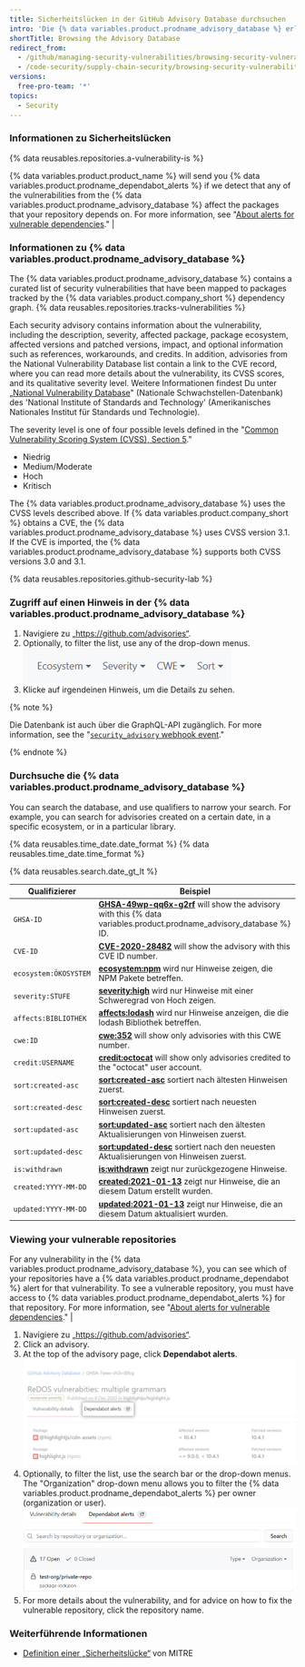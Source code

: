 ```yaml
---
title: Sicherheitslücken in der GitHub Advisory Database durchsuchen
intro: 'Die {% data variables.product.prodname_advisory_database %} erlaubt Dir, nach Schwachstellen zu suchen, die Open-Source-Projekte auf {% data variables.product.company_short %} betreffen.'
shortTitle: Browsing the Advisory Database
redirect_from:
  - /github/managing-security-vulnerabilities/browsing-security-vulnerabilities-in-the-github-advisory-database
  - /code-security/supply-chain-security/browsing-security-vulnerabilities-in-the-github-advisory-database
versions:
  free-pro-team: '*'
topics:
  - Security
---
```

<!--Marketing-LINK: From /features/security/software-supply-chain page "Browsing security vulnerabilities in the GitHub Advisory Database".-->

### Informationen zu Sicherheitslücken

{% data reusables.repositories.a-vulnerability-is %}

{% data variables.product.product_name %} will send you {% data variables.product.prodname_dependabot_alerts %} if we detect that any of the vulnerabilities from the {% data variables.product.prodname_advisory_database %} affect the packages that your repository depends on. For more information, see "[About alerts for vulnerable dependencies](/code-security/supply-chain-security/about-alerts-for-vulnerable-dependencies)." |

### Informationen zu {% data variables.product.prodname_advisory_database %}

The {% data variables.product.prodname_advisory_database %} contains a curated list of security vulnerabilities that have been mapped to packages tracked by the {% data variables.product.company_short %} dependency graph. {% data reusables.repositories.tracks-vulnerabilities %}

Each security advisory contains information about the vulnerability, including the description, severity, affected package, package ecosystem, affected versions and patched versions, impact, and optional information such as references, workarounds, and credits. In addition, advisories from the National Vulnerability Database list contain a link to the CVE record, where you can read more details about the vulnerability, its CVSS scores, and its qualitative severity level. Weitere Informationen findest Du unter „[National Vulnerability Database](https://nvd.nist.gov/)" (Nationale Schwachstellen-Datenbank) des 'National Institute of Standards and Technology' (Amerikanisches Nationales Institut für Standards und Technologie).

The severity level is one of four possible levels defined in the "[Common Vulnerability Scoring System (CVSS), Section 5](https://www.first.org/cvss/specification-document)."
- Niedrig
- Medium/Moderate
- Hoch
- Kritisch

The {% data variables.product.prodname_advisory_database %} uses the CVSS levels described above. If {% data variables.product.company_short %} obtains a CVE, the {% data variables.product.prodname_advisory_database %} uses CVSS version 3.1. If the CVE is imported, the {% data variables.product.prodname_advisory_database %} supports both CVSS versions 3.0 and 3.1.

{% data reusables.repositories.github-security-lab %}

### Zugriff auf einen Hinweis in der {% data variables.product.prodname_advisory_database %}

1. Navigiere zu „https://github.com/advisories“.
2. Optionally, to filter the list, use any of the drop-down menus. ![Dropdownmenüs zum filtrieren](/assets/images/help/security/advisory-database-dropdown-filters.png)
3. Klicke auf irgendeinen Hinweis, um die Details zu sehen.

{% note %}

Die Datenbank ist auch über die GraphQL-API zugänglich. For more information, see the "[`security_advisory` webhook event](/webhooks/event-payloads/#security_advisory)."

{% endnote %}

### Durchsuche die {% data variables.product.prodname_advisory_database %}

You can search the database, and use qualifiers to narrow your search. For example, you can search for advisories created on a certain date, in a specific ecosystem, or in a particular library.

{% data reusables.time_date.date_format %} {% data reusables.time_date.time_format %}

{% data reusables.search.date_gt_lt %}

| Qualifizierer         | Beispiel                                                                                                                                                                          |
| --------------------- | --------------------------------------------------------------------------------------------------------------------------------------------------------------------------------- |
| `GHSA-ID`             | [**GHSA-49wp-qq6x-g2rf**](https://github.com/advisories?query=GHSA-49wp-qq6x-g2rf) will show the advisory with this {% data variables.product.prodname_advisory_database %} ID. |
| `CVE-ID`              | [**CVE-2020-28482**](https://github.com/advisories?query=CVE-2020-28482) will show the advisory with this CVE ID number.                                                          |
| `ecosystem:ÖKOSYSTEM` | [**ecosystem:npm**](https://github.com/advisories?utf8=%E2%9C%93&query=ecosystem%3Anpm) wird nur Hinweise zeigen, die NPM Pakete betreffen.                                       |
| `severity:STUFE`      | [**severity:high**](https://github.com/advisories?utf8=%E2%9C%93&query=severity%3Ahigh) wird nur Hinweise mit einer Schweregrad von Hoch zeigen.                                  |
| `affects:BIBLIOTHEK`  | [**affects:lodash**](https://github.com/advisories?utf8=%E2%9C%93&query=affects%3Alodash) wird nur Hinweise anzeigen, die die lodash Bibliothek betreffen.                        |
| `cwe:ID`              | [**cwe:352**](https://github.com/advisories?query=cwe%3A352) will show only advisories with this CWE number.                                                                      |
| `credit:USERNAME`     | [**credit:octocat**](https://github.com/advisories?query=credit%3Aoctocat) will show only advisories credited to the "octocat" user account.                                      |
| `sort:created-asc`    | [**sort:created-asc**](https://github.com/advisories?utf8=%E2%9C%93&query=sort%3Acreated-asc) sortiert nach ältesten Hinweisen zuerst.                                            |
| `sort:created-desc`   | [**sort:created-desc**](https://github.com/advisories?utf8=%E2%9C%93&query=sort%3Acreated-desc) sortiert nach neuesten Hinweisen zuerst.                                          |
| `sort:updated-asc`    | [**sort:updated-asc**](https://github.com/advisories?utf8=%E2%9C%93&query=sort%3Aupdated-asc) sortiert nach den ältesten Aktualisierungen von Hinweisen zuerst.                   |
| `sort:updated-desc`   | [**sort:updated-desc**](https://github.com/advisories?utf8=%E2%9C%93&query=sort%3Aupdated-desc) sortiert nach den neuesten Aktualisierungen von Hinweisen zuerst.                 |
| `is:withdrawn`        | [**is:withdrawn**](https://github.com/advisories?utf8=%E2%9C%93&query=is%3Awithdrawn) zeigt nur zurückgezogene Hinweise.                                                          |
| `created:YYYY-MM-DD`  | [**created:2021-01-13**](https://github.com/advisories?utf8=%E2%9C%93&query=created%3A2021-01-13) zeigt nur Hinweise, die an diesem Datum erstellt wurden.                        |
| `updated:YYYY-MM-DD`  | [**updated:2021-01-13**](https://github.com/advisories?utf8=%E2%9C%93&query=updated%3A2021-01-13) zeigt nur Hinweise, die an diesem Datum aktualisiert wurden.                    |

### Viewing your vulnerable repositories

For any vulnerability in the {% data variables.product.prodname_advisory_database %}, you can see which of your repositories have a {% data variables.product.prodname_dependabot %} alert for that vulnerability. To see a vulnerable repository, you must have access to {% data variables.product.prodname_dependabot_alerts %} for that repository. For more information, see "[About alerts for vulnerable dependencies](/code-security/supply-chain-security/about-alerts-for-vulnerable-dependencies#access-to-dependabot-alerts)." |

1. Navigiere zu „https://github.com/advisories“.
2. Click an advisory.
3. At the top of the advisory page, click **Dependabot alerts**. ![Dependabot alerts](/assets/images/help/security/advisory-database-dependabot-alerts.png)
4. Optionally, to filter the list, use the search bar or the drop-down menus. The "Organization" drop-down menu allows you to filter the {% data variables.product.prodname_dependabot_alerts %} per owner (organization or user). ![Search bar and drop-down menus to filter alerts](/assets/images/help/security/advisory-database-dependabot-alerts-filters.png)
5. For more details about the vulnerability, and for advice on how to fix the vulnerable repository, click the repository name.

### Weiterführende Informationen

- [Definition einer „Sicherheitslücke“](https://cve.mitre.org/about/terminology.html#vulnerability) von MITRE
